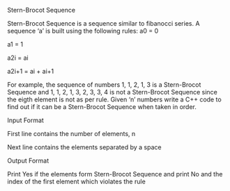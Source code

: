 Stern-Brocot Sequence

Stern-Brocot Sequence is a sequence similar to fibanocci series. A sequence ‘a’ is built using the following rules:
a0 = 0

a1 = 1

a2i = ai

a2i+1 = ai + ai+1

For example, the sequence of numbers 1, 1, 2, 1, 3 is a Stern-Brocot Sequence and 1, 1, 2, 1, 3, 2, 3, 3, 4 is not a Stern-Brocot Sequence since the eigth element is not as per rule. Given ‘n’ numbers write a C++ code to find out if it can be a Stern-Brocot Sequence when taken in order.

Input Format

First line contains the number of elements, n

Next line contains the elements separated by a space

Output Format

Print Yes if the elements form Stern-Brocot Sequence and print No and the index of the first element which violates the rule

